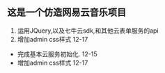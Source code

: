 ## 这是一个仿造网易云音乐项目
1. 运用JQuery,以及七牛云sdk,和其他云表单服务的api
2. 增加admin css样式 12-17

- 完成基本云服务初始化. 12-15
- 增加admin css样式 12-17